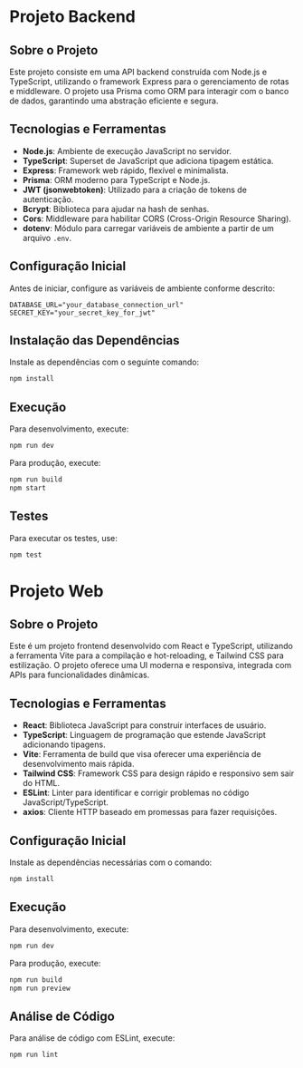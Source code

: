 # Projeto Backend

## Sobre o Projeto

Este projeto consiste em uma API backend construída com Node.js e TypeScript, utilizando o framework Express para o gerenciamento de rotas e middleware. O projeto usa Prisma como ORM para interagir com o banco de dados, garantindo uma abstração eficiente e segura.

## Tecnologias e Ferramentas

- **Node.js**: Ambiente de execução JavaScript no servidor.
- **TypeScript**: Superset de JavaScript que adiciona tipagem estática.
- **Express**: Framework web rápido, flexível e minimalista.
- **Prisma**: ORM moderno para TypeScript e Node.js.
- **JWT (jsonwebtoken)**: Utilizado para a criação de tokens de autenticação.
- **Bcrypt**: Biblioteca para ajudar na hash de senhas.
- **Cors**: Middleware para habilitar CORS (Cross-Origin Resource Sharing).
- **dotenv**: Módulo para carregar variáveis de ambiente a partir de um arquivo `.env`.

## Configuração Inicial

Antes de iniciar, configure as variáveis de ambiente conforme descrito:

```env
DATABASE_URL="your_database_connection_url"
SECRET_KEY="your_secret_key_for_jwt"
```

## Instalação das Dependências

Instale as dependências com o seguinte comando:

```bash
npm install
```

## Execução

Para desenvolvimento, execute:

```bash
npm run dev
```

Para produção, execute:

```bash
npm run build
npm start
```

## Testes

Para executar os testes, use:

```bash
npm test
```
# Projeto Web

## Sobre o Projeto

Este é um projeto frontend desenvolvido com React e TypeScript, utilizando a ferramenta Vite para a compilação e hot-reloading, e Tailwind CSS para estilização. O projeto oferece uma UI moderna e responsiva, integrada com APIs para funcionalidades dinâmicas.

## Tecnologias e Ferramentas

- **React**: Biblioteca JavaScript para construir interfaces de usuário.
- **TypeScript**: Linguagem de programação que estende JavaScript adicionando tipagens.
- **Vite**: Ferramenta de build que visa oferecer uma experiência de desenvolvimento mais rápida.
- **Tailwind CSS**: Framework CSS para design rápido e responsivo sem sair do HTML.
- **ESLint**: Linter para identificar e corrigir problemas no código JavaScript/TypeScript.
- **axios**: Cliente HTTP baseado em promessas para fazer requisições.

## Configuração Inicial

Instale as dependências necessárias com o comando:

```bash
npm install
```

## Execução

Para desenvolvimento, execute:

```bash
npm run dev
```

Para produção, execute:

```bash
npm run build
npm run preview
```

## Análise de Código

Para análise de código com ESLint, execute:

```bash
npm run lint
```

